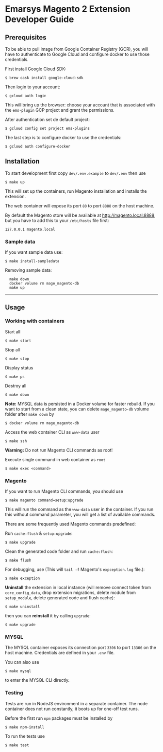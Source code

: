# Emarsys Magento 2 Extension Developer Guide

## Prerequisites
To be able to pull image from Google Container Registry (GCR), you will have to authenticate to Google Cloud and
 configure docker to use those credentials.
 
First install Google Cloud SDK:
```
$ brew cask install google-cloud-sdk
```
Then login to your account:
```
$ gcloud auth login
```
This will bring up the browser: choose your account that is associated with the `ems-plugin` GCP project and grant the permissions.

After authentication set de default project:
```
$ gcloud config set project ems-plugins
```
The last step is to configure docker to use the credentials:
```
$ gcloud auth configure-docker
```

## Installation
To start development first copy `dev/.env.example` to `dev/.env` then use
```
$ make up
```
This will set up the containers, run Magento installation and installs the extension.

The web container will expose its port `80` to port `8888` on the host machine.

By default the Magento store will be available at http://magento.local:8888, but you have to add this to your `/etc/hosts` file first:
```
127.0.0.1 magento.local
```

### Sample data
If you want sample data use:
```
$ make install-sampledata
```

Removing sample data:
```
  make down
  docker volume rm mage_magento-db
  make up
```
---
## Usage
### Working with containers
Start all
```
$ make start
```
Stop all
```
$ make stop
```
Display status
```
$ make ps
```
Destroy all
```
$ make down
```
**Note:** MYSQL data is persisted in a Docker volume for faster rebuild. If you want to start from a clean state, you can delete `mage_magento-db` volume folder after `make down` by
```
$ docker volume rm mage_magento-db
```

Access the web container CLI as `www-data` user
```
$ make ssh
```
**Warning:** Do not run Magento CLI commands as root!

Execute single command in web container as `root`
```
$ make exec <command>
```

### Magento
If you want to run Magento CLI commands, you should use
```
$ make magento command=setup:upgrade
```
This will run the command as the `www-data` user in the container. If you run this without command parameter, you will get a list of available commands.

There are some frequently used Magento commands predefined:

Run `cache:flush` & `setup:upgrade`:
```
$ make upgrade
```

Clean the generated code folder and run `cache:flush`:
```
$ make flush
```

For debugging, use (This will `tail -f` Magento's `expception.log` file.):
```
$ make exception
```

**Uninstall** the extension in local instance (will remove connect token from `core_config_data`, drop extension migrations, delete module from `setup_module`, delete generated code and flush cache):
```
$ make uninstall
```
then you can **reinstall** it by calling `upgrade`:
```
$ make upgrade
```

### MYSQL
The MYSQL container exposes its connection port `3306` to port `13306` on the host machine. Credentials are defined in your `.env` file.

You can also use
```
$ make mysql
```
to enter the MYSQL CLI directly.

### Testing
Tests are run in NodeJS environment in a separate container. The node container does not run constantly, it boots up for one-off test runs.

Before the first run `npm` packages must be installed by
```
$ make npm-install
```
To run the tests use
```
$ make test
```